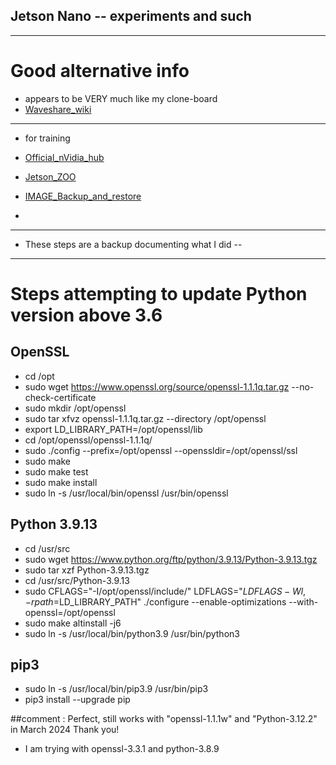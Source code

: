 ## Jetson Nano -- experiments and such  

---
# Good alternative info 
* appears to be VERY much like my clone-board
* [Waveshare_wiki](https://www.waveshare.com/wiki/JETSON-NANO-DEV-KIT)
---
* for training
* [Official_nVidia_hub](https://catalog.ngc.nvidia.com/?filters=&orderBy=scoreDESC&query=nano&page=&pageSize=)
* [Jetson_ZOO](https://elinux.org/Jetson_Zoo)

* [IMAGE_Backup_and_restore](https://elinux.org/Jetson/Clone)
* 

---
* These steps are a backup documenting what I did --
---
# Steps attempting to update Python version above 3.6

## OpenSSL

* cd /opt
* sudo wget https://www.openssl.org/source/openssl-1.1.1q.tar.gz --no-check-certificate
* sudo mkdir /opt/openssl
* sudo tar xfvz openssl-1.1.1q.tar.gz --directory /opt/openssl
* export LD_LIBRARY_PATH=/opt/openssl/lib
* cd /opt/openssl/openssl-1.1.1q/
* sudo ./config --prefix=/opt/openssl --openssldir=/opt/openssl/ssl
* sudo make
* sudo make test
* sudo make install
* sudo ln -s /usr/local/bin/openssl /usr/bin/openssl

## Python 3.9.13

* cd /usr/src 
* sudo wget https://www.python.org/ftp/python/3.9.13/Python-3.9.13.tgz 
* sudo tar xzf Python-3.9.13.tgz
* cd /usr/src/Python-3.9.13
* sudo CFLAGS="-I/opt/openssl/include/" LDFLAGS="${LDFLAGS} -Wl,-rpath=$LD_LIBRARY_PATH" ./configure --enable-optimizations --with-openssl=/opt/openssl
* sudo make altinstall -j6
* sudo ln -s /usr/local/bin/python3.9 /usr/bin/python3

## pip3

* sudo ln -s /usr/local/bin/pip3.9 /usr/bin/pip3
* pip3 install --upgrade pip
 
##comment : Perfect, still works with "openssl-1.1.1w" and "Python-3.12.2" in March 2024 Thank you! 
* I am trying with openssl-3.3.1 and python-3.8.9
